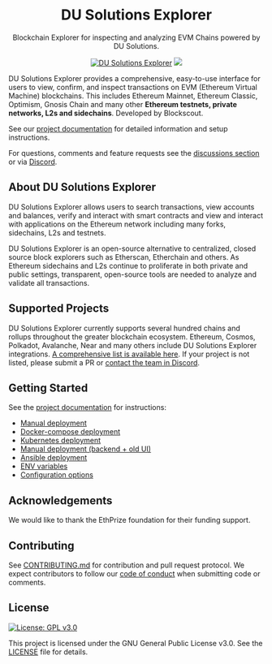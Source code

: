 <h1 align="center">DU Solutions Explorer</h1>
<p align="center">Blockchain Explorer for inspecting and analyzing EVM Chains powered by DU Solutions.</p>
<div align="center">

[![DU Solutions Explorer](https://github.com/du-solutions/du-explorer/workflows/DU-Solutions-Explorer/badge.svg?branch=master)](https://github.com/du-solutions/du-explorer/actions)
[![](https://dcbadge.vercel.app/api/server/du-solutions?style=flat)](https://discord.gg/du-solutions)

</div>


DU Solutions Explorer provides a comprehensive, easy-to-use interface for users to view, confirm, and inspect transactions on EVM (Ethereum Virtual Machine) blockchains. This includes Ethereum Mainnet, Ethereum Classic, Optimism, Gnosis Chain and many other **Ethereum testnets, private networks, L2s and sidechains**. Developed by Blockscout.

See our [project documentation](https://docs.blockscout.com/) for detailed information and setup instructions.

For questions, comments and feature requests see the [discussions section](https://github.com/blockscout/blockscout/discussions) or via [Discord](https://discord.com/invite/blockscout).

## About DU Solutions Explorer

DU Solutions Explorer allows users to search transactions, view accounts and balances, verify and interact with smart contracts and view and interact with applications on the Ethereum network including many forks, sidechains, L2s and testnets.

DU Solutions Explorer is an open-source alternative to centralized, closed source block explorers such as Etherscan, Etherchain and others. As Ethereum sidechains and L2s continue to proliferate in both private and public settings, transparent, open-source tools are needed to analyze and validate all transactions.

## Supported Projects

DU Solutions Explorer currently supports several hundred chains and rollups throughout the greater blockchain ecosystem. Ethereum, Cosmos, Polkadot, Avalanche, Near and many others include DU Solutions Explorer integrations. [A comprehensive list is available here](https://docs.blockscout.com/about/projects). If your project is not listed, please submit a PR or [contact the team in Discord](https://discord.com/invite/blockscout).

## Getting Started

See the [project documentation](https://docs.blockscout.com/) for instructions:

- [Manual deployment](https://docs.blockscout.com/for-developers/deployment/manual-deployment-guide)
- [Docker-compose deployment](https://docs.blockscout.com/for-developers/deployment/docker-compose-deployment)
- [Kubernetes deployment](https://docs.blockscout.com/for-developers/deployment/kubernetes-deployment)
- [Manual deployment (backend + old UI)](https://docs.blockscout.com/for-developers/deployment/manual-old-ui)
- [Ansible deployment](https://docs.blockscout.com/for-developers/ansible-deployment)
- [ENV variables](https://docs.blockscout.com/for-developers/information-and-settings/env-variables)
- [Configuration options](https://docs.blockscout.com/for-developers/configuration-options)

## Acknowledgements

We would like to thank the EthPrize foundation for their funding support.

## Contributing

See [CONTRIBUTING.md](CONTRIBUTING.md) for contribution and pull request protocol. We expect contributors to follow our [code of conduct](CODE_OF_CONDUCT.md) when submitting code or comments.

## License

[![License: GPL v3.0](https://img.shields.io/badge/License-GPL%20v3-blue.svg)](https://www.gnu.org/licenses/gpl-3.0)

This project is licensed under the GNU General Public License v3.0. See the [LICENSE](LICENSE) file for details.
